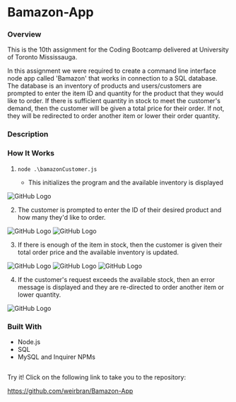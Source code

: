 # Bamazon-App

### Overview

This is the 10th assignment for the Coding Bootcamp delivered at University of Toronto Mississauga.

In this assignment we were required to create a command line interface node app called 'Bamazon' that works in connection to a SQL database. The database is an inventory of products and users/customers are prompted to enter the item ID and quantity for the product that they would like to order. If there is sufficient quantity in stock to meet the customer's demand, then the customer will be given a total price for their order. If not, they will be redirected to order another item or lower their order quantity.

### Description

### How It Works

1. `node .\bamazonCustomer.js`

   - This initializes the program and the available inventory is displayed

![GitHub Logo](/assets/inventory.jpeg)

2. The customer is prompted to enter the ID of their desired product and how many they'd like to order.

![GitHub Logo](/assets/userPrompt1.jpeg)
![GitHub Logo](/assets/userPrompt2.jpeg)

3. If there is enough of the item in stock, then the customer is given their total order price and the available inventory is updated.

![GitHub Logo](/assets/totalPrice1.jpeg)
![GitHub Logo](/assets/totalPrice2.jpeg)
![GitHub Logo](/assets/inventoryUpdate.jpeg)

4. If the customer's request exceeds the available stock, then an error message is displayed and they are re-directed to order another item or lower quantity.

![GitHub Logo](/assets/insufficientQty.jpeg)

### Built With

- Node.js
- SQL
- MySQL and Inquirer NPMs

##

Try it! Click on the following link to take you to the repository:

https://github.com/weirbran/Bamazon-App
